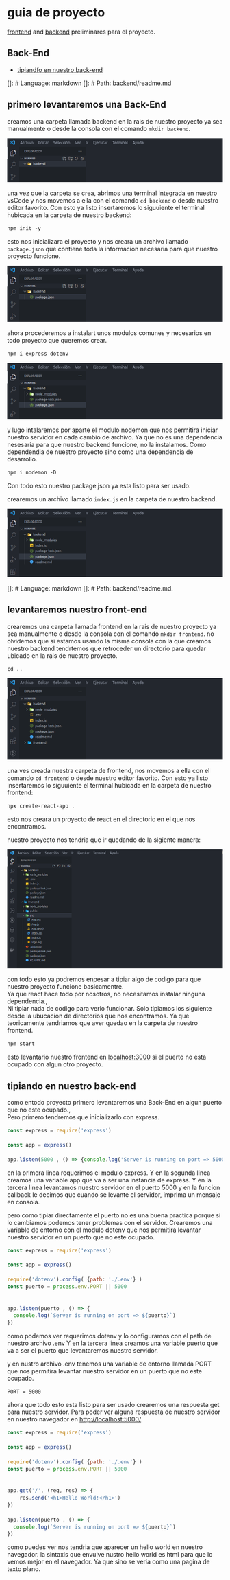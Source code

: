 
# guia de proyecto

[frontend](#levantaremos-nuestro-front-end) and [backend](#primero-levantaremos-una-back-end) preliminares para el proyecto.

## Back-End

- [tipiandfo en nuestro back-end](#tipiando-en-nuestro-back-end)

[]: # Language: markdown
[]: # Path: backend/readme.md

## primero levantaremos una Back-End

creamos una carpeta llamada backend en la rais de nuestro proyecto ya sea manualmente o desde la consola con el comando `mkdir backend`.

![vsCode](../assets/createCarpetaBackend.png)

una vez que la carpeta se crea, abrimos una terminal integrada en nuestro vsCode y nos movemos a ella con el comando `cd backend` o desde nuestro editor favorito.
Con esto ya listo insertaremos lo siguuiente el terminal hubicada en la carpeta de nuestro backend:

```diff
npm init -y
```

esto nos inicializara el proyecto y nos creara un archivo llamado `package.json` que contiene toda la informacion necesaria para que nuestro proyecto funcione.

![vsCode](../assets/npmInit.png)

ahora procederemos a instalart unos modulos comunes y necesarios en todo proyecto que queremos crear.

```diff
npm i express dotenv
```

![vsCode](../assets/installModules.png)

y lugo intalaremos por aparte el modulo nodemon que nos permitira iniciar nuestro servidor en cada cambio de archivo.
Ya que no es una dependencia nesesaria para que nuestro backend funcione, no la instalamos.
Como dependendia de nuestro proyecto sino como una dependencia de desarrollo.

```diff
npm i nodemon -D
```

Con todo esto nuestro package.json ya esta listo para ser usado.

crearemos un archivo llamado `index.js` en la carpeta de nuestro backend.

![vsCode](../assets/createIndex.png)

[]: # Language: markdown
[]: # Path: backend/readme.md.

## levantaremos nuestro front-end

crearemos una carpeta llamada frontend en la rais de nuestro proyecto ya sea manualmente o desde la consola con el comando `mkdir frontend`.
no olvidemos que si estamos usando la misma consola con la que creamos nuestro backend tendrtemos que retroceder un directorio para quedar ubicado en la rais de nuestro proyecto.

```diff
cd ..
```

![vsCode](../assets/createCarpetaFrontend.png)

una ves creada nuestra carpeta de frontend, nos movemos a ella con el comando `cd frontend` o desde nuestro editor favorito.
Con esto ya listo insertaremos lo siguuiente el terminal hubicada en la carpeta de nuestro frontend:

```diff
npx create-react-app .
```

esto nos creara un proyecto de react en el directorio en el que nos encontramos.

nuestro proyecto nos tendria que ir quedando de la sigiente manera:

![vsCode](../assets/createReactApp.png)

con todo esto ya podremos enpesar a tipiar algo de codigo para que nuestro proyecto funcione basicamentre.</br>
Ya que react hace todo por nosotros, no necesitamos instalar ninguna dependencia.,</br>
Ni tipiar nada de codigo para verlo funcionar.
Solo tipiamos los siguiente desde la ubucacion de directorios que nos encontramos.
Ya que teoricamente tendriamos que aver quedao en la carpeta de nuestro frontend.

```diff
npm start
```

esto levantario nuestro frontend en [localhost:3000](http://localhost:3000/) si el puerto no esta ocupado con algun otro proyecto.

## tipiando en nuestro back-end

como entodo proyecto primero levantaremos una Back-End en algun puerto que no este ocupado.,</br>
Pero primero tendremos que inicializarlo con express.

```js
const express = require('express')

const app = express()

app.listen(5000 , () => {console.log('Server is running on port => 5000')})
```

en la primera linea requerimos el modulo express.
Y en la segunda linea creamos una variable app que va a ser una instancia de express.
Y en la tercera linea levantamos nuestro servidor en el puerto 5000 y en la funcion callback le decimos que cuando se levante el servidor, imprima un mensaje en consola.

pero como tipiar directamente el puerto no es una buena practica porque si lo cambiamos podemos tener problemas con el servidor.
Crearemos una variable de entorno con el modulo dotenv que nos permitira levantar nuestro servidor en un puerto que no este ocupado.

```js
const express = require('express')

const app = express()

require('dotenv').config( {path: './.env'} )
const puerto = process.env.PORT || 5000


app.listen(puerto , () => {
  console.log(`Server is running on port => ${puerto}`)
})
```

como podemos ver requerimos dotenv y lo configuramos con el path de nuestro archivo .env
Y en la tercera linea creamos una variable puerto que va a ser el puerto que levantaremos nuestro servidor.

y en nustro archivo .env tenemos una variable de entorno llamada PORT que nos permitira levantar nuestro servidor en un puerto que no este ocupado.

```env
PORT = 5000
```

ahora que todo esto esta listo para ser usado crearemos una respuesta get para nuestro servidor.
Para poder ver alguna respuesta de nuestro servidor en nuestro navegador en [http://localhost:5000/](http://localhost:5000/)

```js
const express = require('express')

const app = express()

require('dotenv').config( {path: './.env'} )
const puerto = process.env.PORT || 5000


app.get('/', (req, res) => {
    res.send('<h1>Hello World!</h1>')
})

app.listen(puerto , () => {
  console.log(`Server is running on port => ${puerto}`)
})

```

como puedes ver nos tendria que aparecer un hello world en nuestro navegador.
la sintaxis que envulve nustro hello world es html para que lo vemos mejor en el navegador.
Ya que sino se veria como una pagina de texto plano.
